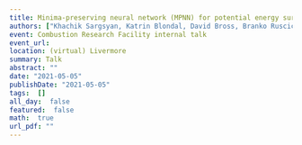 ```yaml
---
title: Minima-preserving neural network (MPNN) for potential energy surface approximation
authors: ["Khachik Sargsyan, Katrin Blondal, David Bross, Branko Ruscic, C. Franklin Goldsmith"]
event: Combustion Research Facility internal talk
event_url: 
location: (virtual) Livermore
summary: Talk
abstract: ""
date: "2021-05-05"
publishDate: "2021-05-05"
tags:  []
all_day:  false
featured:  false
math:  true
url_pdf: ""
---
```

